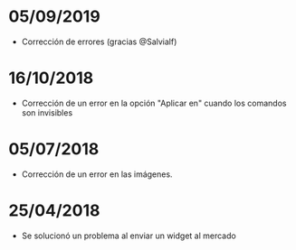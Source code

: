 # 05/09/2019

- Corrección de errores (gracias @Salvialf)

# 16/10/2018

- Corrección de un error en la opción "Aplicar en" cuando los comandos son invisibles

# 05/07/2018

- Corrección de un error en las imágenes.

# 25/04/2018

- Se solucionó un problema al enviar un widget al mercado

